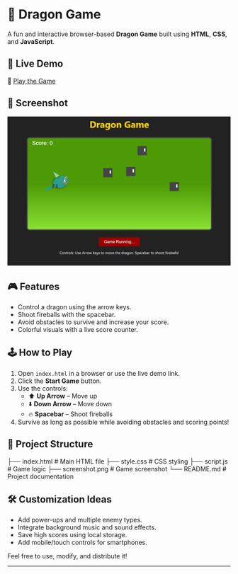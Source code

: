 # 🐉 Dragon Game

A fun and interactive browser-based **Dragon Game** built using **HTML**, **CSS**, and **JavaScript**.

## 🚀 Live Demo
🔗 [Play the Game](dragongamebyfaizan.netlify.app)  


## 📸 Screenshot
![Dragon Game Screenshot](./Screenshot.png)  


## 🎮 Features
- Control a dragon using the arrow keys.
- Shoot fireballs with the spacebar.
- Avoid obstacles to survive and increase your score.
- Colorful visuals with a live score counter.

## 🕹️ How to Play
1. Open `index.html` in a browser or use the live demo link.
2. Click the **Start Game** button.
3. Use the controls:
   - ⬆️ **Up Arrow** – Move up  
   - ⬇️ **Down Arrow** – Move down  
   - 🔥 **Spacebar** – Shoot fireballs  
4. Survive as long as possible while avoiding obstacles and scoring points!

## 📁 Project Structure
├── index.html # Main HTML file
├── style.css # CSS styling
├── script.js # Game logic
├── screenshot.png # Game screenshot
└── README.md # Project documentation

## 🛠️ Customization Ideas
- Add power-ups and multiple enemy types.
- Integrate background music and sound effects.
- Save high scores using local storage.
- Add mobile/touch controls for smartphones.

Feel free to use, modify, and distribute it!

---

